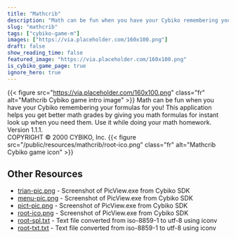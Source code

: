 ```yaml
---
title: "Mathcrib"
description: "Math can be fun when you have your Cybiko remembering your formulas for you!  This application helps you get better math grades by giving you math formulas for instant look up when you need them. Use it while doing your math homework. Version 1.1.1. COPYRIGHT © 2000 CYBIKO, In..."
slug: "mathcrib"
tags: ["cybiko-game-m"]
images: ["https://via.placeholder.com/160x100.png"]
draft: false
show_reading_time: false
featured_image: "https://via.placeholder.com/160x100.png"
is_cybiko_game_page: true
ignore_hero: true
---
```

{{< figure src="https://via.placeholder.com/160x100.png" class="fr" alt="Mathcrib Cybiko game intro image" >}}
Math can be fun when you have your Cybiko remembering your formulas for you!  This application helps you get better math grades by giving you math formulas for instant look up when you need them. Use it while doing your math homework. \
Version 1.1.1. \
COPYRIGHT © 2000 CYBIKO, Inc. {{< figure src="/public/resources/mathcrib/root-ico.png" class="fr" alt="Mathcrib Cybiko game icon" >}}

## Other Resources
* [trian-pic.png](/public/resources/mathcrib/trian-pic.png) - Screenshot of PicView.exe from Cybiko SDK
* [menu-pic.png](/public/resources/mathcrib/menu-pic.png) - Screenshot of PicView.exe from Cybiko SDK
* [pict-pic.png](/public/resources/mathcrib/pict-pic.png) - Screenshot of PicView.exe from Cybiko SDK
* [root-ico.png](/public/resources/mathcrib/root-ico.png) - Screenshot of PicView.exe from Cybiko SDK
* [root-spl.txt](/public/resources/mathcrib/root-spl.txt) - Text file converted from iso-8859-1 to utf-8 using iconv
* [root-txt.txt](/public/resources/mathcrib/root-txt.txt) - Text file converted from iso-8859-1 to utf-8 using iconv
